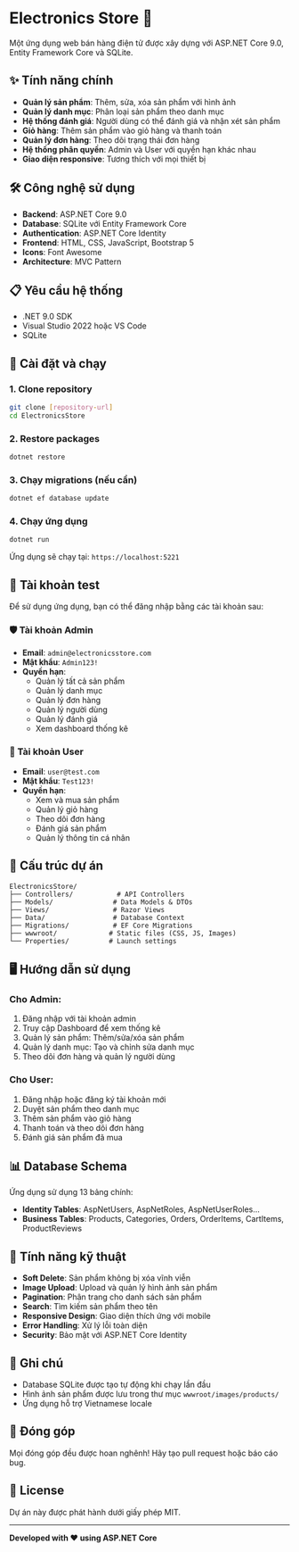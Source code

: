 # Electronics Store 🛒

Một ứng dụng web bán hàng điện tử được xây dựng với ASP.NET Core 9.0, Entity Framework Core và SQLite.

## ✨ Tính năng chính

- **Quản lý sản phẩm**: Thêm, sửa, xóa sản phẩm với hình ảnh
- **Quản lý danh mục**: Phân loại sản phẩm theo danh mục
- **Hệ thống đánh giá**: Người dùng có thể đánh giá và nhận xét sản phẩm
- **Giỏ hàng**: Thêm sản phẩm vào giỏ hàng và thanh toán
- **Quản lý đơn hàng**: Theo dõi trạng thái đơn hàng
- **Hệ thống phân quyền**: Admin và User với quyền hạn khác nhau
- **Giao diện responsive**: Tương thích với mọi thiết bị

## 🛠️ Công nghệ sử dụng

- **Backend**: ASP.NET Core 9.0
- **Database**: SQLite với Entity Framework Core
- **Authentication**: ASP.NET Core Identity
- **Frontend**: HTML, CSS, JavaScript, Bootstrap 5
- **Icons**: Font Awesome
- **Architecture**: MVC Pattern

## 📋 Yêu cầu hệ thống

- .NET 9.0 SDK
- Visual Studio 2022 hoặc VS Code
- SQLite

## 🚀 Cài đặt và chạy

### 1. Clone repository
```bash
git clone [repository-url]
cd ElectronicsStore
```

### 2. Restore packages
```bash
dotnet restore
```

### 3. Chạy migrations (nếu cần)
```bash
dotnet ef database update
```

### 4. Chạy ứng dụng
```bash
dotnet run
```

Ứng dụng sẽ chạy tại: `https://localhost:5221`

## 👥 Tài khoản test

Để sử dụng ứng dụng, bạn có thể đăng nhập bằng các tài khoản sau:

### 🛡️ Tài khoản Admin
- **Email**: `admin@electronicsstore.com`
- **Mật khẩu**: `Admin123!`
- **Quyền hạn**: 
  - Quản lý tất cả sản phẩm
  - Quản lý danh mục
  - Quản lý đơn hàng
  - Quản lý người dùng
  - Quản lý đánh giá
  - Xem dashboard thống kê

### 👤 Tài khoản User
- **Email**: `user@test.com`
- **Mật khẩu**: `Test123!`
- **Quyền hạn**:
  - Xem và mua sản phẩm
  - Quản lý giỏ hàng
  - Theo dõi đơn hàng
  - Đánh giá sản phẩm
  - Quản lý thông tin cá nhân

## 📁 Cấu trúc dự án

```
ElectronicsStore/
├── Controllers/           # API Controllers
├── Models/               # Data Models & DTOs
├── Views/                # Razor Views
├── Data/                 # Database Context
├── Migrations/           # EF Core Migrations
├── wwwroot/             # Static files (CSS, JS, Images)
└── Properties/          # Launch settings
```

## 🖥️ Hướng dẫn sử dụng

### Cho Admin:
1. Đăng nhập với tài khoản admin
2. Truy cập Dashboard để xem thống kê
3. Quản lý sản phẩm: Thêm/sửa/xóa sản phẩm
4. Quản lý danh mục: Tạo và chỉnh sửa danh mục
5. Theo dõi đơn hàng và quản lý người dùng

### Cho User:
1. Đăng nhập hoặc đăng ký tài khoản mới
2. Duyệt sản phẩm theo danh mục
3. Thêm sản phẩm vào giỏ hàng
4. Thanh toán và theo dõi đơn hàng
5. Đánh giá sản phẩm đã mua

## 📊 Database Schema

Ứng dụng sử dụng 13 bảng chính:

- **Identity Tables**: AspNetUsers, AspNetRoles, AspNetUserRoles...
- **Business Tables**: Products, Categories, Orders, OrderItems, CartItems, ProductReviews

## 🔧 Tính năng kỹ thuật

- **Soft Delete**: Sản phẩm không bị xóa vĩnh viễn
- **Image Upload**: Upload và quản lý hình ảnh sản phẩm
- **Pagination**: Phân trang cho danh sách sản phẩm
- **Search**: Tìm kiếm sản phẩm theo tên
- **Responsive Design**: Giao diện thích ứng với mobile
- **Error Handling**: Xử lý lỗi toàn diện
- **Security**: Bảo mật với ASP.NET Core Identity

## 📝 Ghi chú

- Database SQLite được tạo tự động khi chạy lần đầu
- Hình ảnh sản phẩm được lưu trong thư mục `wwwroot/images/products/`
- Ứng dụng hỗ trợ Vietnamese locale

## 🤝 Đóng góp

Mọi đóng góp đều được hoan nghênh! Hãy tạo pull request hoặc báo cáo bug.

## 📄 License

Dự án này được phát hành dưới giấy phép MIT.

---

**Developed with ❤️ using ASP.NET Core** 
